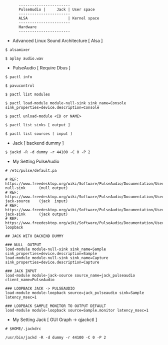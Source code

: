 ~~~
      -----------------------
      PulseAudio |     Jack | User space
      -----------------------
      ALSA                  | Kernel space
      -----------------------
      Hardware	
      -----------------------
~~~


- Advanced Linux Sound Architecture [ Alsa ]

~~~
$ alsamixer
~~~

~~~
$ aplay audio.wav
~~~

- PulseAudio [ Require Dbus ]

~~~
$ pactl info
~~~

~~~
$ pavucontrol
~~~

~~~
$ pactl list modules
~~~

~~~
$ pactl load-module module-null-sink sink_name=Console sink_properties=device.description=Console
~~~

~~~
$ pactl unload-module <ID or NAME>
~~~

~~~
$ pactl list sinks [ output ]
~~~

~~~
$ pactl list sources [ input ]
~~~

- Jack [ backend dummy ]

~~~
$ jackd -R -d dummy -r 44100 -C 0 -P 2
~~~

- My Setting PulseAudio

~~~
# /etc/pulse/default.pa

# REF: https://www.freedesktop.org/wiki/Software/PulseAudio/Documentation/User/Modules/#module-null-sink      (null output)
# REF: https://www.freedesktop.org/wiki/Software/PulseAudio/Documentation/User/Modules/#module-jack-source    (jack  input)
# REF: https://www.freedesktop.org/wiki/Software/PulseAudio/Documentation/User/Modules/#module-jack-sink      (jack output)
# REF: https://www.freedesktop.org/wiki/Software/PulseAudio/Documentation/User/Modules/#module-loopback

## JACK WITH BACKEND DUMMY

### NULL  OUTPUT
load-module module-null-sink sink_name=Sample  sink_properties=device.description=Sample
load-module module-null-sink sink_name=Capture sink_properties=device.description=Capture

### JACK INPUT
load-module module-jack-source source_name=jack_pulseaudio client_name=PulseAudio

### LOOPBACK JACK -> PULSEAUDIO
load-module module-loopback source=jack_pulseaudio sink=Sample latency_msec=1

### LOOPBACK SAMPLE MONITOR TO OUTPUT DEFAULT
load-module module-loopback source=Sample.monitor latency_msec=1
~~~

- My Setting Jack [ GUI Graph -> qjackctl ]

~~~
# $HOME/.jackdrc

/usr/bin/jackd -R -d dummy -r 44100 -C 0 -P 2
~~~
